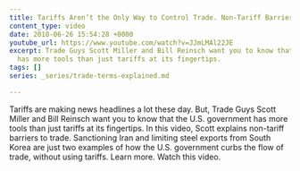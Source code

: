 ```yaml
---
title: Tariffs Aren’t the Only Way to Control Trade. Non-Tariff Barriers, Explained.
content_type: video
date: 2018-06-26 15:54:28 +0000
youtube_url: https://www.youtube.com/watch?v=JJmLMAl22JE
excerpt: Trade Guys Scott Miller and Bill Reinsch want you to know that the U.S. government
  has more tools than just tariffs at its fingertips.
tags: []
series: _series/trade-terms-explained.md

---
```

Tariffs are making news headlines a lot these day. But, Trade Guys Scott Miller and Bill Reinsch want you to know that the U.S. government has more tools than just tariffs at its fingertips. In this video, Scott explains non-tariff barriers to trade. Sanctioning Iran and limiting steel exports from South Korea are just two examples of how the U.S. government curbs the flow of trade, without using tariffs. Learn more. Watch this video.
